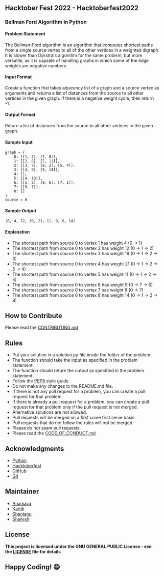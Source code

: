 ## Hacktober Fest 2022 - Hacktoberfest2022
### Bellman Ford Algorithm in Python

#### Problem Statement
The Bellman-Ford algorithm is an algorithm that computes shortest paths from a single source vertex to all of the other vertices in a weighted digraph. It is slower than Dijkstra's algorithm for the same problem, but more versatile, as it is capable of handling graphs in which some of the edge weights are negative numbers.

#### Input Format
Create a function that takes adjacency list of a graph and a source vertex as arguments and returns a list of distances from the source to all other vertices in the given graph. If there is a negative weight cycle, then return -1.

#### Output Format
Return a list of distances from the source to all other vertices in the given graph.

#### Sample Input
```
graph = {
    0: [[1, 4], [7, 8]],
    1: [[2, 8], [7, 11]],
    2: [[3, 7], [8, 2], [5, 4]],
    3: [[4, 9], [5, 14]],
    4: [],
    5: [[4, 10]],
    6: [[5, 2], [8, 6], [7, 1]],
    7: [[8, 7]],
    8: []
}
source = 0
```
#### Sample Output
```
[0, 4, 12, 19, 21, 11, 9, 8, 14]
```
#### Explanation
- The shortest path from source 0 to vertex 1 has weight 4 (0 -> 1)
- The shortest path from source 0 to vertex 2 has weight 12 (0 -> 1 -> 2)
- The shortest path from source 0 to vertex 3 has weight 19 (0 -> 1 -> 2 -> 3)
- The shortest path from source 0 to vertex 4 has weight 21 (0 -> 1 -> 2 -> 5 -> 4)
- The shortest path from source 0 to vertex 5 has weight 11 (0 -> 1 -> 2 -> 5)
- The shortest path from source 0 to vertex 6 has weight 9 (0 -> 7 -> 6)
- The shortest path from source 0 to vertex 7 has weight 8 (0 -> 7)
- The shortest path from source 0 to vertex 8 has weight 14 (0 -> 1 -> 2 -> 8)

## How to Contribute
Please read the [CONTRIBUTING.md](../../CONTRIBUTING.md)

## Rules
- Put your solution in a solution.py file inside the folder of the problem.
- The function should take the input as specified in the problem statement.
- The function should return the output as specified in the problem statement.
- Follow the [PEP8](https://www.python.org/dev/peps/pep-0008/) style guide.
- Do not make any changes to the README.md file.
- If there is not any pull request for a problem, you can create a pull request for that problem.
- If there is already a pull request for a problem, you can create a pull request for that problem only if the pull request is not merged.
- Alternative solutions are not allowed.
- Pull requests will be merged on a first come first serve basis.
- Pull requests that do not follow the rules will not be merged.
- Please do not spam pull requests.
- Please read the [CODE_OF_CONDUCT.md](../../CODE_OF_CONDUCT.md)

## Acknowledgments
- [Python](https://www.python.org/)
- [Hacktoberfest](https://hacktoberfest.digitalocean.com/)
- [GitHub](https://github.com)
- [Git](https://git-scm.com/)

## Maintainer
- [Anamaya](https://www.linkedin.com/in/anamaya1729/)
- [Kartik](https://github.com/kartik007007)
- [Shantanu](https://github.com/neutralWire)
- [Shailesh](https://github.com/ShaileshKumar007)

## License
**This project is licensed under the GNU GENERAL PUBLIC License - see the [LICENSE](../../LICENSE) file for details**

## Happy Coding! :smile: